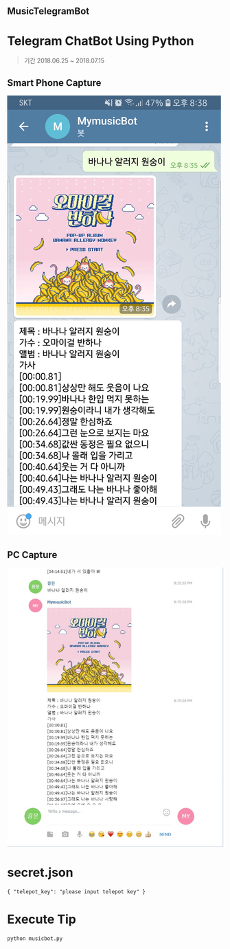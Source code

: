## MusicTelegramBot
# Telegram ChatBot Using Python

> 기간 2018.06.25 ~ 2018.07.15

## Smart Phone Capture
![](images/smartphone_capture.jpg)
## PC Capture
![](images/pc_capture.jpg)
# secret.json 
``{
  "telepot_key": "please input telepot key"
}``
# Execute Tip
`python musicbot.py`